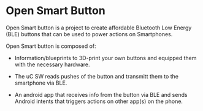 # Open Smart Button

Open Smart button is a project to create affordable Bluetooth Low Energy (BLE) buttons
that can be used to power actions on Smartphones.

Open Smart button is composed of:

 * Information/blueprints to 3D-print your own buttons and equipped them with the 
   necessary hardware.

 * The uC SW reads pushes of the button and transmitt them to the smartphone via BLE.

 * An android app that receives info from the button via BLE and sends Android intents
   that triggers actions on other app(s) on the phone.

